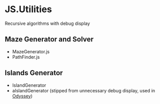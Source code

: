 # JS.Utilities
 Recursive algorithms with debug display

## Maze Generator and Solver
 - MazeGenerator.js
 - PathFinder.js

## Islands Generator
 - IslandGenerator
 - aIslandGenerator (stipped from unnecessary debug display, used in [Odyssey](https://github.com/foumart/JS.13kGames.2024_Odyssey))
